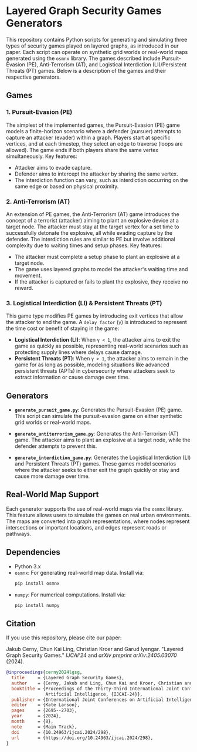 # Layered Graph Security Games Generators

This repository contains Python scripts for generating and simulating three types of security games played on layered graphs, as introduced in our paper. Each script can operate on synthetic grid worlds or real-world maps generated using the `osmnx` library. The games described include Pursuit-Evasion (PE), Anti-Terrorism (AT), and Logistical Interdiction (LI)/Persistent Threats (PT) games. Below is a description of the games and their respective generators.

## Games

### 1. **Pursuit-Evasion (PE)**
The simplest of the implemented games, the Pursuit-Evasion (PE) game models a finite-horizon scenario where a defender (pursuer) attempts to capture an attacker (evader) within a graph. Players start at specific vertices, and at each timestep, they select an edge to traverse (loops are allowed). The game ends if both players share the same vertex simultaneously. 
Key features:
- Attacker aims to evade capture.
- Defender aims to intercept the attacker by sharing the same vertex.
- The interdiction function can vary, such as interdiction occurring on the same edge or based on physical proximity.

### 2. **Anti-Terrorism (AT)**
An extension of PE games, the Anti-Terrorism (AT) game introduces the concept of a terrorist (attacker) aiming to plant an explosive device at a target node. The attacker must stay at the target vertex for a set time to successfully detonate the explosive, all while evading capture by the defender. The interdiction rules are similar to PE but involve additional complexity due to waiting times and setup phases.
Key features:
- The attacker must complete a setup phase to plant an explosive at a target node.
- The game uses layered graphs to model the attacker's waiting time and movement.
- If the attacker is captured or fails to plant the explosive, they receive no reward.

### 3. **Logistical Interdiction (LI) & Persistent Threats (PT)**
This game type modifies PE games by introducing exit vertices that allow the attacker to end the game. A `delay factor` (`γ`) is introduced to represent the time cost or benefit of staying in the game:
- **Logistical Interdiction (LI)**: When `γ < 1`, the attacker aims to exit the game as quickly as possible, representing real-world scenarios such as protecting supply lines where delays cause damage.
- **Persistent Threats (PT)**: When `γ > 1`, the attacker aims to remain in the game for as long as possible, modeling situations like advanced persistent threats (APTs) in cybersecurity where attackers seek to extract information or cause damage over time.

## Generators

- **`generate_pursuit_game.py`**: Generates the Pursuit-Evasion (PE) game. This script can simulate the pursuit-evasion game on either synthetic grid worlds or real-world maps.
  
- **`generate_antiterrorism_game.py`**: Generates the Anti-Terrorism (AT) game. The attacker aims to plant an explosive at a target node, while the defender attempts to prevent this.

- **`generate_interdiction_game.py`**: Generates the Logistical Interdiction (LI) and Persistent Threats (PT) games. These games model scenarios where the attacker seeks to either exit the graph quickly or stay and cause more damage over time.

## Real-World Map Support

Each generator supports the use of real-world maps via the `osmnx` library. This feature allows users to simulate the games on real urban environments. The maps are converted into graph representations, where nodes represent intersections or important locations, and edges represent roads or pathways.

## Dependencies

- Python 3.x
- `osmnx`: For generating real-world map data. Install via:
  ```bash
  pip install osmnx
  ```
- `numpy`: For numerical computations. Install via:
  ```bash
  pip install numpy
  ```

## Citation

If you use this repository, please cite our paper:

Jakub Cerny, Chun Kai Ling, Christian Kroer and Garud Iyengar. "Layered Graph Security Games." *IJCAI'24* and *arXiv preprint arXiv:2405.03070* (2024).

```bibtex
@inproceedings{cerny2024lgsg,
  title     = {Layered Graph Security Games},
  author    = {Cerny, Jakub and Ling, Chun Kai and Kroer, Christian and Iyengar, Garud},
  booktitle = {Proceedings of the Thirty-Third International Joint Conference on
               Artificial Intelligence, {IJCAI-24}},
  publisher = {International Joint Conferences on Artificial Intelligence Organization},
  editor    = {Kate Larson},
  pages     = {2695--2703},
  year      = {2024},
  month     = {8},
  note      = {Main Track},
  doi       = {10.24963/ijcai.2024/298},
  url       = {https://doi.org/10.24963/ijcai.2024/298},
}

```
